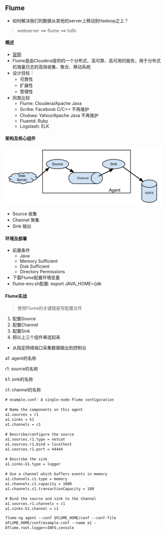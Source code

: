 ## Flume

* 如何解决我们的数据从其他的server上移动到Hadoop之上？

> webserver ==> flume ==> hdfs

#### 概述

* [官网](http://flume.apache.org)
* Flume是由Cloudera提供的一个分布式、高可靠、高可用的服务，用于分布式的海量日志的高效收集、聚合、移动系统
* 设计目标：
  - 可靠性
  - 扩展性
  - 管理性
* 同类比较
  - Flume: Cloudera/Apache  Java
  - Scribe: Facebook C/C++  不再维护
  - Chukwa: Yahoo/Apache  Java 不再维护
  - Fluentd: Ruby
  - Logstash: ELK 

#### 架构及核心组件

![日志收集图](./Flume.jpg)

* Source 收集
* Channel 聚集
* Sink 输出

#### 环境及部署

* 前置条件
  - Java
  - Memory Sufficient
  - Disk Sufficient
  - Directory Permissions
* 下载Flume配置环境变量
* flume-env.sh配置: export JAVA_HOME=/jdk

#### Flume实战

> 使用Flume的关键就是写配置文件

1. 配置Source
2. 配置Channel
3. 配置Sink
4. 把以上三个组件串连起来

* 从指定网络端口采集数据输出到控制台

a1: agent的名称

r1: source的名称

k1: sink的名称

c1: channel的名称

```
# example.conf: A single-node Flume configuration

# Name the components on this agent
a1.sources = r1
a1.sinks = k1
a1.channels = c1

# Describe/configure the source
a1.sources.r1.type = netcat
a1.sources.r1.bind = localhost
a1.sources.r1.port = 44444

# Describe the sink
a1.sinks.k1.type = logger

# Use a channel which buffers events in memory
a1.channels.c1.type = memory
a1.channels.c1.capacity = 1000
a1.channels.c1.transactionCapacity = 100

# Bind the source and sink to the channel
a1.sources.r1.channels = c1
a1.sinks.k1.channel = c1
```

```shell
flume-ng agent --conf $FLUME_HOME/conf --conf-file $FLUME_HOME/conf/example.conf --name a1 -Dflume.root.logger=INFO,console
```

